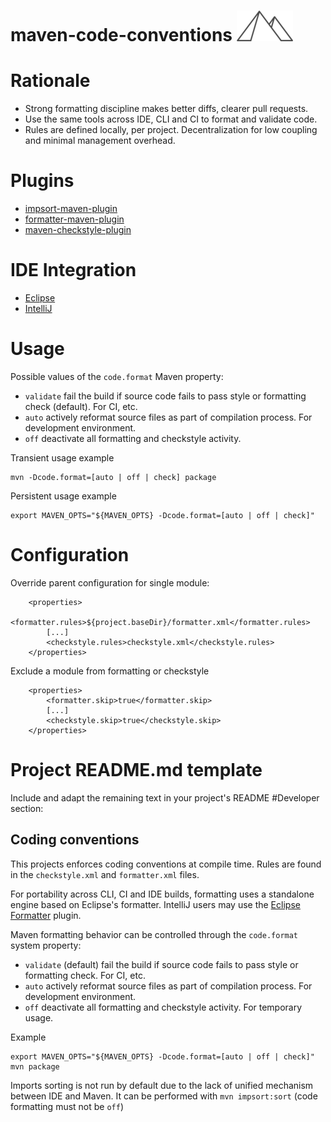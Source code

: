 # maven-code-conventions ![pyramid](https://github.com/fralalonde/maven-code-conventions/blob/master/logo.png)

# Rationale
- Strong formatting discipline makes better diffs, clearer pull requests.
- Use the same tools across IDE, CLI and CI to format and validate code.
- Rules are defined locally, per project. Decentralization for low coupling and minimal management overhead. 

# Plugins
- [impsort-maven-plugin](https://code.revelc.net/impsort-maven-plugin/)
- [formatter-maven-plugin](https://code.revelc.net/formatter-maven-plugin/)
- [maven-checkstyle-plugin](https://maven.apache.org/plugins/maven-checkstyle-plugin/)

# IDE Integration
- [Eclipse](https://help.eclipse.org/neon/index.jsp?topic=%2Forg.eclipse.jdt.doc.user%2Freference%2Fpreferences%2Fjava%2Fcodestyle%2Fref-preferences-formatter.htm) 
- [IntelliJ](https://plugins.jetbrains.com/plugin/6546-eclipse-code-formatter)

# Usage

Possible values of the `code.format` Maven property:
- `validate` fail the build if source code fails to pass style or formatting check (default). For CI, etc.
- `auto` actively reformat source files as part of compilation process. For development environment.
- `off` deactivate all formatting and checkstyle activity.

Transient usage example
```
mvn -Dcode.format=[auto | off | check] package 
```

Persistent usage example
```
export MAVEN_OPTS="${MAVEN_OPTS} -Dcode.format=[auto | off | check]"
```


# Configuration
Override parent configuration for single module:
```
    <properties>
        <formatter.rules>${project.baseDir}/formatter.xml</formatter.rules>
        [...]
        <checkstyle.rules>checkstyle.xml</checkstyle.rules>
    </properties>
```

Exclude a module from formatting or checkstyle
```
    <properties>
        <formatter.skip>true</formatter.skip>
        [...]
        <checkstyle.skip>true</checkstyle.skip>
    </properties>
```

# Project README.md template
Include and adapt the remaining text in your project's README #Developer section:

## Coding conventions
This projects enforces coding conventions at compile time.
Rules are found in the `checkstyle.xml` and `formatter.xml` files.

For portability across CLI, CI and IDE builds, formatting uses a standalone engine based on Eclipse's formatter. 
IntelliJ users may use the [Eclipse Formatter](https://plugins.jetbrains.com/plugin/6546-eclipse-code-formatter) plugin. 

Maven formatting behavior can be controlled through the `code.format` system property:
- `validate` (default) fail the build if source code fails to pass style or formatting check. For CI, etc.
- `auto` actively reformat source files as part of compilation process. For development environment.
- `off` deactivate all formatting and checkstyle activity. For temporary usage.

Example
```
export MAVEN_OPTS="${MAVEN_OPTS} -Dcode.format=[auto | off | check]"
mvn package
```

Imports sorting is not run by default due to the lack of unified mechanism between IDE and Maven.
It can be performed with `mvn impsort:sort` (code formatting must not be `off`)
